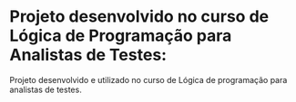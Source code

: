 # Projeto desenvolvido no curso de Lógica de Programação para Analistas de Testes:

Projeto desenvolvido e utilizado no curso de Lógica de programação para analistas de testes.
